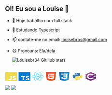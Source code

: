 ## OI! Eu sou a  Louise 👋



- 🔭 Hoje trabalho com full stack
- 🌱 Estudando Typescript
- 📫 contate-me no email: louisebrbs@gmail.com
- 😄 Pronouns: Ela/dela

  
    
          
     ![Louisebr34 GitHub stats](https://github-readme-stats.vercel.app/api?username=louisebr34&theme=dark&show_icons=true)
      
<div style="display: inline_block"><br>
  <img align="center" alt="louise-Js" height="30" width="40" src="https://raw.githubusercontent.com/devicons/devicon/master/icons/javascript/javascript-plain.svg">
  <img align="center" alt="louise-Ts" height="30" width="40" src="https://raw.githubusercontent.com/devicons/devicon/master/icons/typescript/typescript-plain.svg">
  <img align="center" alt="louise-React" height="30" width="40" src="https://raw.githubusercontent.com/devicons/devicon/master/icons/react/react-original.svg">
  <img align="center" alt="louise-HTML" height="30" width="40" src="https://raw.githubusercontent.com/devicons/devicon/master/icons/html5/html5-original.svg">
  <img align="center" alt="louise-CSS" height="30" width="40" src="https://raw.githubusercontent.com/devicons/devicon/master/icons/css3/css3-original.svg">
  <img align="center" alt="louise-Python" height="30" width="40" src="https://raw.githubusercontent.com/devicons/devicon/master/icons/python/python-original.svg">
  <img align="center" alt="louise-Csharp" height="30" width="40" src="https://raw.githubusercontent.com/devicons/devicon/master/icons/csharp/csharp-original.svg">
</div>

 
<div> 

  <a href = "louisebrbs@gmail.com"><img src="https://img.shields.io/badge/-Gmail-%23333?style=for-the-badge&logo=gmail&logoColor=white" target="_blank"></a>
  <a href="https://(https://www.linkedin.com/in/louise-barbosa-chagas-006b07293/)](https://www.linkedin.com/in/louise-barbosa-chagas-006b07293/)" target="_blank"><img src="https://img.shields.io/badge/-LinkedIn-%230077B5?style=for-the-badge&logo=linkedin&logoColor=white" target="_blank"></a> 
  
</div>
